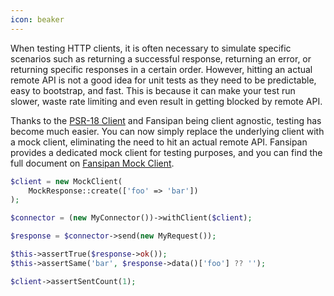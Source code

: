```yaml
---
icon: beaker
---
```


When testing HTTP clients, it is often necessary to simulate specific scenarios such as returning a successful response, returning an error, or returning specific responses in a certain order. However, hitting an actual remote API is not a good idea for unit tests as they need to be predictable, easy to bootstrap, and fast. This is because it can make your test run slower, waste rate limiting and even result in getting blocked by remote API.

Thanks to the [PSR-18 Client](https://www.php-fig.org/psr/psr-18/) and Fansipan being client agnostic, testing has become much easier. You can now simply replace the underlying client with a mock client, eliminating the need to hit an actual remote API. Fansipan provides a dedicated mock client for testing purposes, and you can find the full document on [Fansipan Mock Client](https://github.com/phanxipang/mock-client).

```php
$client = new MockClient(
    MockResponse::create(['foo' => 'bar'])
);

$connector = (new MyConnector())->withClient($client);

$response = $connector->send(new MyRequest());

$this->assertTrue($response->ok());
$this->assertSame('bar', $response->data()['foo'] ?? '');

$client->assertSentCount(1);
```
